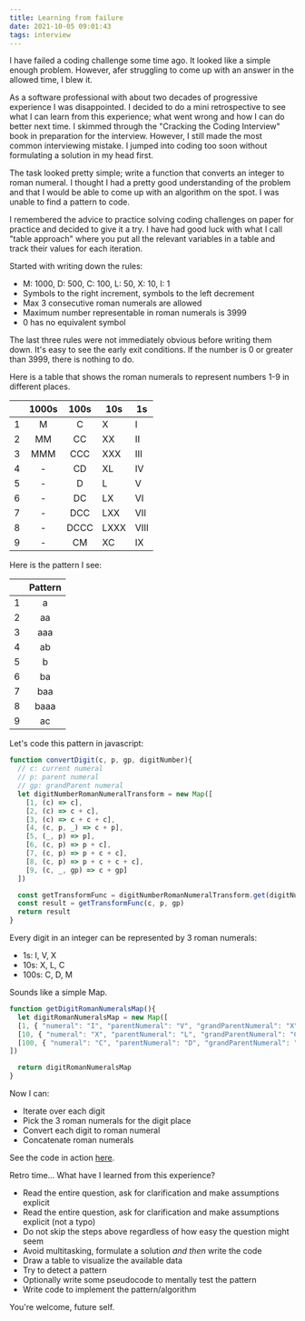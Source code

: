```yaml
---
title: Learning from failure
date: 2021-10-05 09:01:43
tags: interview
---
```


I have failed a coding challenge some time ago. It looked like a simple enough problem. However, afer struggling  to come up with an answer in the allowed time, I blew it.

As a software professional with about two decades of progressive experience I was disappointed. I decided to do a mini retrospective to see what I can learn from this experience; what went wrong and how I can do better next time. I skimmed through the "Cracking the Coding Interview" book in preparation for the interview. However, I still made the most common interviewing mistake. I jumped into coding too soon without formulating a solution in my head first.

The task looked pretty simple; write a function that converts an integer to roman numeral. I thought I had a pretty good understanding of the problem and that I would be able to come up with an algorithm on the spot. I was unable to find a pattern to code.

I remembered the advice to practice solving coding challenges on paper for practice and decided to give it a try. I have had good luck with what I call "table approach" where you put all the relevant variables in a table and track their values for each iteration.

Started with writing down the rules:
* M: 1000, D: 500, C: 100, L: 50, X: 10, I: 1
* Symbols to the right increment, symbols to the left decrement
* Max 3 consecutive roman numerals are allowed
* Maximum number representable in roman numerals is 3999
* 0 has no equivalent symbol

The last three rules were not immediately obvious before writing them down. It's easy to see the early exit conditions. If the number is 0 or greater than 3999, there is nothing to do.

Here is a table that shows the roman numerals to represent numbers 1-9 in different places.


|   | 1000s | 100s | 10s                                                      | 1s                             |
|:-:|:--------------:|:--------------:|--------------------------------------------------------------|-------------------------------------|
| 1 |        M       |        C       | X    | I                     |
| 2 |        MM       |        CC       | XX | II          |
| 3 |        MMM       |        CCC      | XXX    | III |
| 4 |        -       |        CD     | XL                        | IV        
| 5 |        -       |        D     | L                        | V        
| 6 |        -       |        DC     | LX                        | VI        
| 7 |        -       |        DCC     | LXX                        | VII        
| 8 |        -       |        DCCC     | LXXX                        | VIII        
| 9 |        -       |        CM     | XC                        | IX        

Here is the pattern I see:

|   | Pattern | 
|:-:|:--------------:|
| 1 |        a       |
| 2 |        aa       |
| 3 |        aaa       |
| 4 |        ab       |
| 5 |        b      | 
| 6 |        ba       |
| 7 |        baa      |
| 8 |        baaa     |
| 9 |        ac       |

Let's code this pattern in javascript:
```javascript
function convertDigit(c, p, gp, digitNumber){
  // c: current numeral
  // p: parent numeral
  // gp: grandParent numeral
  let digitNumberRomanNumeralTransform = new Map([
    [1, (c) => c],
    [2, (c) => c + c],
    [3, (c) => c + c + c],
    [4, (c, p, _) => c + p],
    [5, (_, p) => p],
    [6, (c, p) => p + c],
    [7, (c, p) => p + c + c],
    [8, (c, p) => p + c + c + c],
    [9, (c, _, gp) => c + gp]
  ])

  const getTransformFunc = digitNumberRomanNumeralTransform.get(digitNumber)
  const result = getTransformFunc(c, p, gp)
  return result
}	
```

Every digit in an integer can be represented by 3 roman numerals:
* 1s: I, V, X 
* 10s: X, L, C
* 100s: C, D, M

Sounds like a simple Map.

```javascript
function getDigitRomanNumeralsMap(){
  let digitRomanNumeralsMap = new Map([
  [1, { "numeral": "I", "parentNumeral": "V", "grandParentNumeral": "X" }],
  [10, { "numeral": "X", "parentNumeral": "L", "grandParentNumeral": "C" }],
  [100, { "numeral": "C", "parentNumeral": "D", "grandParentNumeral": "M" }],
])

  return digitRomanNumeralsMap
}
```

Now I can:
* Iterate over each digit
* Pick the 3 roman numerals for the digit place
* Convert each digit to roman numeral
* Concatenate roman numerals

See the code in action [here](https://replit.com/@asunar/Roman-Numerals).

Retro time... What have I learned from this experience?
* Read the entire question, ask for clarification and make assumptions explicit 
* Read the entire question, ask for clarification and make assumptions explicit (not a typo) 
* Do not skip the steps above regardless of how easy the question might seem
* Avoid multitasking, formulate a solution *and then* write the code
* Draw a table to visualize the available data
* Try to detect a pattern
* Optionally write some pseudocode to mentally test the pattern
* Write code to implement the pattern/algorithm

You're welcome, future self.








